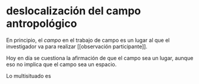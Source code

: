# deslocalización del campo antropológico
En principio, el *campo* en el trabajo de campo es un lugar al que el investigador va para realizar [[observación participante]].

Hoy en día se cuestiona la afirmación de que el campo sea un lugar, aunque eso no implica que el campo sea un espacio.

Lo multisituado es 
